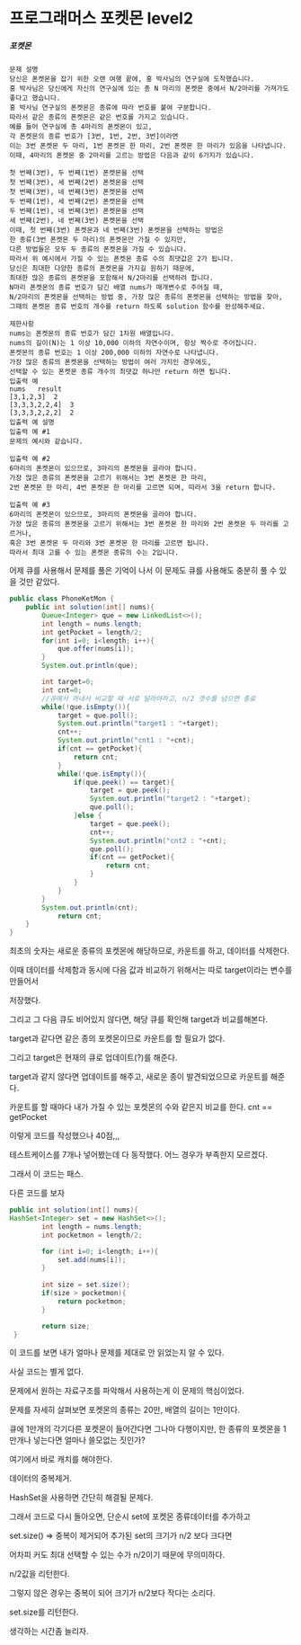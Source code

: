 # 프로그래머스 포켓몬 level2

##### 포켓몬

```
문제 설명
당신은 폰켓몬을 잡기 위한 오랜 여행 끝에, 홍 박사님의 연구실에 도착했습니다.
홍 박사님은 당신에게 자신의 연구실에 있는 총 N 마리의 폰켓몬 중에서 N/2마리를 가져가도 좋다고 했습니다.
홍 박사님 연구실의 폰켓몬은 종류에 따라 번호를 붙여 구분합니다.
따라서 같은 종류의 폰켓몬은 같은 번호를 가지고 있습니다.
예를 들어 연구실에 총 4마리의 폰켓몬이 있고,
각 폰켓몬의 종류 번호가 [3번, 1번, 2번, 3번]이라면
이는 3번 폰켓몬 두 마리, 1번 폰켓몬 한 마리, 2번 폰켓몬 한 마리가 있음을 나타냅니다.
이때, 4마리의 폰켓몬 중 2마리를 고르는 방법은 다음과 같이 6가지가 있습니다.

첫 번째(3번), 두 번째(1번) 폰켓몬을 선택
첫 번째(3번), 세 번째(2번) 폰켓몬을 선택
첫 번째(3번), 네 번째(3번) 폰켓몬을 선택
두 번째(1번), 세 번째(2번) 폰켓몬을 선택
두 번째(1번), 네 번째(3번) 폰켓몬을 선택
세 번째(2번), 네 번째(3번) 폰켓몬을 선택
이때, 첫 번째(3번) 폰켓몬과 네 번째(3번) 폰켓몬을 선택하는 방법은
한 종류(3번 폰켓몬 두 마리)의 폰켓몬만 가질 수 있지만,
다른 방법들은 모두 두 종류의 폰켓몬을 가질 수 있습니다.
따라서 위 예시에서 가질 수 있는 폰켓몬 종류 수의 최댓값은 2가 됩니다.
당신은 최대한 다양한 종류의 폰켓몬을 가지길 원하기 때문에,
최대한 많은 종류의 폰켓몬을 포함해서 N/2마리를 선택하려 합니다.
N마리 폰켓몬의 종류 번호가 담긴 배열 nums가 매개변수로 주어질 때,
N/2마리의 폰켓몬을 선택하는 방법 중, 가장 많은 종류의 폰켓몬을 선택하는 방법을 찾아,
그때의 폰켓몬 종류 번호의 개수를 return 하도록 solution 함수를 완성해주세요.

제한사항
nums는 폰켓몬의 종류 번호가 담긴 1차원 배열입니다.
nums의 길이(N)는 1 이상 10,000 이하의 자연수이며, 항상 짝수로 주어집니다.
폰켓몬의 종류 번호는 1 이상 200,000 이하의 자연수로 나타냅니다.
가장 많은 종류의 폰켓몬을 선택하는 방법이 여러 가지인 경우에도,
선택할 수 있는 폰켓몬 종류 개수의 최댓값 하나만 return 하면 됩니다.
입출력 예
nums   result
[3,1,2,3]  2
[3,3,3,2,2,4]  3
[3,3,3,2,2,2]  2
입출력 예 설명
입출력 예 #1
문제의 예시와 같습니다.

입출력 예 #2
6마리의 폰켓몬이 있으므로, 3마리의 폰켓몬을 골라야 합니다.
가장 많은 종류의 폰켓몬을 고르기 위해서는 3번 폰켓몬 한 마리,
2번 폰켓몬 한 마리, 4번 폰켓몬 한 마리를 고르면 되며, 따라서 3을 return 합니다.

입출력 예 #3
6마리의 폰켓몬이 있으므로, 3마리의 폰켓몬을 골라야 합니다.
가장 많은 종류의 폰켓몬을 고르기 위해서는 3번 폰켓몬 한 마리와 2번 폰켓몬 두 마리를 고르거나,
혹은 3번 폰켓몬 두 마리와 3번 폰켓몬 한 마리를 고르면 됩니다.
따라서 최대 고를 수 있는 폰켓몬 종류의 수는 2입니다.
```







어제 큐를 사용해서 문제를 풀은 기억이 나서  이 문제도 큐를 사용해도 충분히 풀 수 있을 것만 같았다.

```java
public class PhoneKetMon {
    public int solution(int[] nums){
        Queue<Integer> que = new LinkedList<>();
        int length = nums.length;
        int getPocket = length/2;
        for(int i=0; i<length; i++){
            que.offer(nums[i]);
        }
        System.out.println(que);

        int target=0;
        int cnt=0;
        //큐에서 꺼내서 비교할 때 서로 달라야하고, n/2 갯수를 넘으면 종료
        while(!que.isEmpty()){
            target = que.poll();
            System.out.println("target1 : "+target);
            cnt++;
            System.out.println("cnt1 : "+cnt);
            if(cnt == getPocket){
                return cnt;
            }
            while(!que.isEmpty()){
                if(que.peek() == target){
                    target = que.peek();
                    System.out.println("target2 : "+target);
                    que.poll();
                }else {
                    target = que.peek();
                    cnt++;
                    System.out.println("cnt2 : "+cnt);
                    que.poll();
                    if(cnt == getPocket){
                        return cnt;
                    }
                }
            }
        }
        System.out.println(cnt);
            return cnt;
    }
}
```

최초의 숫자는 새로운 종류의 포켓몬에 해당하므로, 카운트를 하고,  데이터를 삭제한다.

이때 데이터를 삭제함과 동시에 다음 값과 비교하기 위해서는 따로 target이라는 변수를 만들어서

저장했다.

그리고 그 다음 큐도 비어있지 않다면, 해당 큐를 확인해 target과 비교를해본다.

target과 같다면 같은 종의 포켓몬이므로 카운트를 할 필요가 없다.

그리고 target은 현재의 큐로 업데이트(?)를 해준다. 



target과 같지 않다면 업데이트를 해주고, 새로운 종이 발견되었으므로 카운트를 해준다.

카운트를 할 때마다 내가 가질 수 있는 포켓몬의 수와 같은지 비교를 한다. cnt == getPocket



이렇게 코드를 작성했으나 40점,,,

테스트케이스를 7개나 넣어봤는데 다 동작했다. 어느 경우가 부족한지 모르겠다.

그래서 이 코드는 패스.



다른 코드를 보자

```java
public int solution(int[] nums){
HashSet<Integer> set = new HashSet<>();
        int length = nums.length;
        int pocketmon = length/2;

        for (int i=0; i<length; i++){
            set.add(nums[i]);
        }
		
    	int size = set.size();
        if(size > pocketmon){
            return pocketmon;
        }

        return size;
 }
```

이 코드를 보면 내가 얼마나 문제를 제대로 안 읽었는지 알 수 있다.

사실 코드는 별게 없다.

문제에서 원하는 자료구조를 파악해서 사용하는게 이 문제의 핵심이었다.

문제를 자세히 살펴보면 포켓몬의 종류는 20만, 배열의 길이는 1만이다.

큐에 1만개의 각기다른 포켓몬이 들어간다면 그나마 다행이지만, 한 종류의 포켓몬을 1만개나 넣는다면 얼마나 쓸모없는 짓인가?

여기에서 바로 캐치를 해야한다.

데이터의 중복제거.

HashSet을 사용하면 간단히 해결될 문제다.



그래서 코드로 다시 돌아오면, 단순시 set에 포켓몬 종류데이터를 추가하고

set.size() => 중복이 제거되어 추가된 set의 크기가 n/2 보다 크다면

어차피 커도 최대 선택할 수 있는 수가 n/2이기 때문에 무의미하다.

n/2값을 리턴한다.

그렇지 않은 경우는 중복이 되어 크기가 n/2보다 작다는 소리다.

set.size를 리턴한다.



생각하는 시간좀 늘리자.